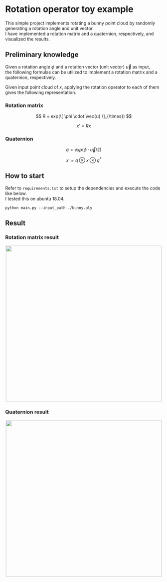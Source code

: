 # Rotation operator toy example

This simple project implements rotating a bunny point cloud by randomly generating a rotation angle and unit vector.  
I have implemented a rotation matrix and a quaternion, respectively, and visualized the results.  

## Preliminary knowledge  

Given a rotation angle $\phi$ and a rotation vector (unit vector) $\vec{u}$ as input,  
the following formulas can be utilized to implement a rotation matrix and a quaternion, respectively.  

Given input point cloud of $x$, applying the rotation operator to each of them gives the following representation.


### Rotation matrix  
$$
R = exp(\[ \phi \cdot \vec{u} \]_{\times})
$$

$$
x' = R x
$$

### Quaternion  
$$
q = exp( \phi \cdot \vec{u} / 2)
$$

$$
x' = q \otimes x \otimes q^*
$$

## How to start  

Refer to `requirements.txt` to setup the dependencies and execute the code like below.  
I tested this on ubuntu 18.04.

```
python main.py --input_path ./bunny.ply
```  

## Result  

### Rotation matrix result  

<p align="center"><img src="https://user-images.githubusercontent.com/41863759/233828656-ebfcb1e1-4017-43e0-889a-7d8263faf43b.JPG" width = "500" ></p>  

### Quaternion result

<p align="center"><img src="https://user-images.githubusercontent.com/41863759/233828660-40535a1c-438c-4281-ab03-6e5194a735d6.JPG" width = "500" ></p>  
